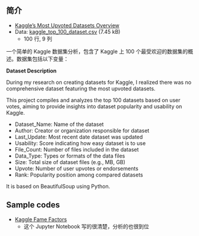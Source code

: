 
## 简介

- [Kaggle’s Most Upvoted Datasets Overview](https://www.kaggle.com/datasets/ritalin56/kaggles-most-upvoted-datasets-overview/data)
- Data: [kaggle_top_100_dataset.csv](https://www.kaggle.com/datasets/ritalin56/kaggles-most-upvoted-datasets-overview/data) (7.45 kB)
  - 100 行, 9 列

一个简单的 Kaggle 数据集分析，包含了 Kaggle 上 100 个最受欢迎的数据集的概述。数据集包括以下变量：

**Dataset Description**

During my research on creating datasets for Kaggle, I realized there was no comprehensive dataset featuring the most upvoted datasets.

This project compiles and analyzes the top 100 datasets based on user votes, aiming to provide insights into dataset popularity and usability on Kaggle.

-   Dataset\_Name: Name of the dataset
-   Author: Creator or organization responsible for dataset
-   Last\_Update: Most recent date dataset was updated
-   Usability: Score indicating how easy dataset is to use
-   File\_Count: Number of files included in the dataset
-   Data\_Type: Types or formats of the data files
-   Size: Total size of dataset files (e.g., MB, GB)
-   Upvote: Number of user upvotes or endorsements
-   Rank: Popularity position among compared datasets

It is based on BeautifulSoup using Python.

## Sample codes

- [Kaggle Fame Factors](https://www.kaggle.com/code/bathingtape/kaggle-fame-factors)
  - 这个 Jupyter Notebook 写的很清楚，分析的也很到位
 
